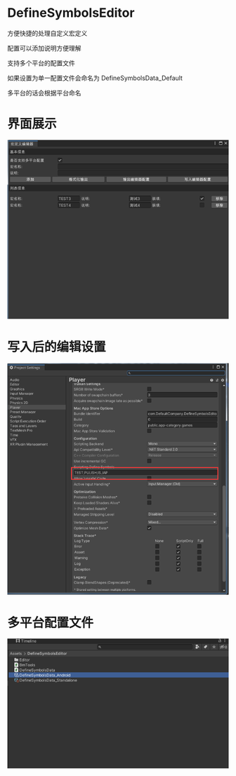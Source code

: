 # DefineSymbolsEditor

方便快捷的处理自定义宏定义

配置可以添加说明方便理解

支持多个平台的配置文件

如果设置为单一配置文件会命名为 DefineSymbolsData_Default

多平台的话会根据平台命名

# 界面展示

![Image text](https://github.com/corle-bell/DefineSymbolsEditor/blob/main/ScreenShoot/ui.png)

# 写入后的编辑设置

![Image text](https://github.com/corle-bell/DefineSymbolsEditor/blob/main/ScreenShoot/editor_setting.png)

# 多平台配置文件

![Image text](https://github.com/corle-bell/DefineSymbolsEditor/blob/main/ScreenShoot/platform.png)
